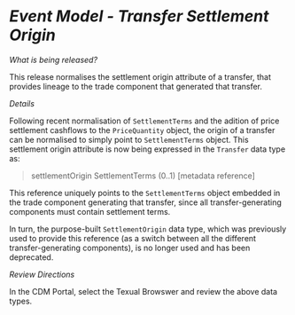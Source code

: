# *Event Model - Transfer Settlement Origin*

_What is being released?_

This release normalises the settlement origin attribute of a transfer, that provides lineage to the trade component that generated that transfer.

_Details_

Following recent normalisation of `SettlementTerms` and the adition of price settlement cashflows to the `PriceQuantity` object, the origin of a transfer can be normalised to simply point to `SettlementTerms` object. This settlement origin attribute is now being expressed in the `Transfer` data type as:

> settlementOrigin SettlementTerms (0..1) [metadata reference]

This reference uniquely points to the `SettlementTerms` object embedded in the trade component generating that transfer, since all transfer-generating components must contain settlement terms.

In turn, the purpose-built `SettlementOrigin` data type, which was previously used to provide this reference (as a switch between all the different transfer-generating components), is no longer used and has been deprecated.

_Review Directions_

In the CDM Portal, select the Texual Browswer and review the above data types.
